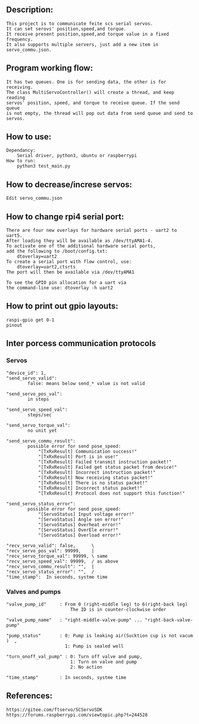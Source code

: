 ## Description: 

    This project is to communicate feite scs serial servos. 
    It can set serovs' position,speed,and torque.  
    It receive present position,speed,and torque value in a fixed frequency.
    It also supports multiple servers, just add a new item in servo_commu.json.    


## Program working flow: 
    It has two queues. One is for sending data, the other is for receiving.
    The class MultiServoController() will create a thread, and keep reading 
    servos' position, speed, and torque to receive queue. If the send queue 
    is not empty, the thread will pop out data from send queue and send to servos. 

## How to use: 
    Dependancy: 
        Serial driver, python3, ubuntu or raspberrypi 
    How to run:
        python3 test_main.py

## How to decrease/increse servos: 
    Edit servo_commu.json 

## How to change rpi4 serial port: 
    There are four new overlays for hardware serial ports - uart2 to uart5. 
    After loading they will be available as /dev/ttyAMA1-4. 
    To activate one of the additional hardware serial ports, 
    add the following to /boot/config.txt:
        dtoverlay=uart2
    To create a serial port with flow control, use:
        dtoverlay=uart2,ctsrts
    The port will then be available via /dev/ttyAMA1

    To see the GPIO pin allocation for a uart via 
    the command-line use: dtoverlay -h uart2

## How to print out gpio layouts:
    raspi-gpio get 0-1
    pinout


## Inter porcess communication protocols

### Servos

    "device_id": 1,
    "send_servo_valid": 
            false: means below send_* value is not valid

    "send_servo_pos_val":
            in steps 

    "send_servo_speed_val":
            steps/sec 

    "send_servo_torque_val": 
            no unit yet

    "send_servo_commu_result":
            possible error for send pose_speed: 
                "[TxRxResult] Communication success!"
                "[TxRxResult] Port is in use!"
                "[TxRxResult] Failed transmit instruction packet!"
                "[TxRxResult] Failed get status packet from device!"
                "[TxRxResult] Incorrect instruction packet!"
                "[TxRxResult] Now receiving status packet!"
                "[TxRxResult] There is no status packet!"
                "[TxRxResult] Incorrect status packet!"
                "[TxRxResult] Protocol does not support this function!"

    "send_servo_status_error":
            possible error for send pose_speed:
                "[ServoStatus] Input voltage error!"
                "[ServoStatus] Angle sen error!"
                "[ServoStatus] Overheat error!"
                "[ServoStatus] OverEle error!"
                "[ServoStatus] Overload error!"

    "recv_servo_valid": false,      \
    "recv_servo_pos_val": 99999,    |
    "recv_servo_torque_val": 99999, \ same 
    "recv_servo_speed_val": 99999,  / as above
    "recv_servo_commu_result": "",  |  
    "recv_servo_status_error": "",  /
    "time_stamp":  In seconds, systme time 

### Valves and pumps

    "valve_pump_id"     : From 0 (right-middle leg) to 6(right-back leg)
                            The ID is in counter-clockwise order

    "valve_pump_name"   : "right-middle-valve-pump" ... "right-back-valve-pump"

    "pump_status"       : 0: Pump is leaking air(Sucktion cup is not vacum )  , 
                          1: Pump is sealed well

    "turn_onoff_val_pump" : 0: Turn off valve and pump,
                            1: Turn on valve and pump 
                            2: No action 

    "time_stamp"        : In seconds, systme time
    



## References: 
    https://gitee.com/ftservo/SCServoSDK            
    https://forums.raspberrypi.com/viewtopic.php?t=244528
 
 
 
 
 
 
 
